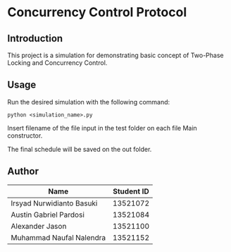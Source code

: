 # Concurrency Control Protocol

## Introduction
This project is a simulation for demonstrating basic concept of Two-Phase Locking and Concurrency Control.

## Usage

Run the desired simulation with the following command:

    python <simulation_name>.py

Insert filename of the file input in the test folder on each file Main constructor.

The final schedule will be saved on the out folder.

## Author
| Name                     | Student ID |
|--------------------------|------------|
| Irsyad Nurwidianto Basuki         | 13521072   |
| Austin Gabriel Pardosi | 13521084   | 
| Alexander Jason          | 13521100   |
| Muhammad Naufal Nalendra  | 13521152   |